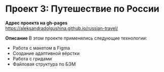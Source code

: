 # Проект 3: Путешествие по России

**Адрес проекта на gh-pages** https://aleksandradolgushina.github.io/russian-travel/

**Описание**
В этом проекте применялись следующие технологии:
* Работа с макетом в Figma
* Создание адаптивной вёрстки
* Работа с гридами
* Файловая структура по БЭМ


